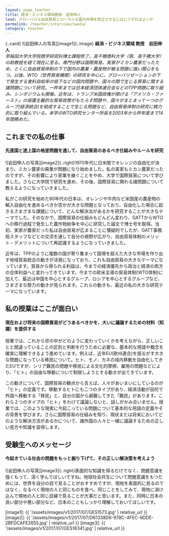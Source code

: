 ```yaml
---
layout: page_teacher
title: 経済・ビジネス領域教授　岩田伸人
lead: グローバルな自由貿易とローカルな国内市場を両立させるにはどうすればよいか
permalink: /teacher/interview/iwata/
category: teacher
---
```


{:.card}
![岩田伸人の写真][image1]{:.image}
**経済・ビジネス領域 教授　岩田伸人**  
*早稲田大学大学院商学研究科博士課程修了。高千穂商科大学（現、高千穂大学）の助教授を経て現在に至る。専門分野は国際貿易。実家がミカン農家だったため、とくに自由貿易体制の下で国内の農業・農産物が被る問題に強い関心をもつ。以後、WTO（世界貿易機関）の研究を中心に、グローバリゼーションの下で発生する食料自給率の低下などの国内問題や、国々の間で生じる貿易に関する諸問題について研究。一昨年までは日本経済団体連合会などのTPP問題に取り組み、シンポジウムも開催。近年は、トランプ米国政権が掲げる「アメリカ・ファースト」の保護主義的な貿易政策がもたらす問題や、国々がまとまって一つのグループ(経済統合)を結成することで生じる問題など、自由貿易体制の研究に精力的に取り組んでいる。本学のWTO研究センター所長を2003年から昨年度まで14年間務めた。*



## これまでの私の仕事

#### 先進国と途上国の格差問題を通して、自由貿易のあるべき仕組みやルールを研究

![岩田伸人の写真][image2]{:.right}1970年代に日米間でオレンジの自由化が決まり、ミカン農家の廃業が問題になり始めました。私の実家もミカン農家だったのですが、その影響により家業を継ぐことをやめ、大学で国際貿易について学びました。さらに大学院で研究を進め、その後、国際貿易に関わる諸問題について教えるようになっていきました。

私がこの研究を始めた80年代の日本は、オレンジや牛肉など米国産の農産物の輸入自由化を進めるべきか否かが大きな問題となっており、自由化した場合に起きるさまざまな課題について、どんな解決法があるかを研究することが大きなテーマでした。そのなかで、国際貿易の仕組みもどんどん変わり、GATTからWTOへの移行過程で発生した農作物紛争を中心に研究した論文で博士号を取得。当初、実家が農家だった私は自由貿易が広まることに懐疑的でしたが、GATT事務局スタッフなどとの交流を通して自分の視野が広がり、自由貿易体制のメリット・デメリットについて再認識するようになっていきました。

近年は、TPPのように複数の国が寄り集まって国境を超えた大きな市場を作り出す地域貿易統合の動きが活発になっており、これも自由貿易の大きなテーマになっています。貿易から得られる利益は、今までの経済優先から政治と経済の両方の合体利益へと変わってきています。今までの欧米主導の貿易体制(WTO体制)に加えて、最近は中国を中心とするグループ、ロシアを中心とするグループなど、さまざまな勢力の動きが見られます。これらの動きも、最近の私の大きな研究テーマになっています。

## 私の授業はここが面白い

#### 現在および将来の国際貿易がどうあるべきかを、大いに議論するための材料（知識）を提供する

授業では、これから世の中がどのように変わっていくかを考えながら、正しいことと間違っていることの区別と判断を行うために必要な、基本的な用語や概念を確実に理解できるよう進めています。例えば、近年EU(欧州連合)を揺るがす大きな問題になっている移民について。ヒト、モノ、カネの域内移動を自由化してきたEUですが、シリア難民の問題や移民による文化的摩擦、雇用の問題などにより、「ヒト」の自由な移動について制限しようとする動きが出てきています。

この動きについて、国際貿易の観点から言えば、人々があいまいにしているのが「ヒト」の定義です。移動するヒトにも二つのタイプがあり、経済活動が目的で外国へ移動する「移民」と、自分の国から避難してきた「難民」があります。これら２つのタイプの「ヒト」をわけて議論しないと、話しがかみ合いません。授業では、このような現実に今起こっている問題について基本的な用語の定義やその背景を学びます。さらに国際貿易の仕組みを知り、現状または将来においてどのような解決方法があるかについて、諸外国の人々と一緒に議論するための正しい見方や知識を習得します。

## 受験生へのメッセージ

#### 今起きている社会の問題をもっと掘り下げて、その正しい解決策を考えよう

![岩田伸人の写真][image3]{:.right}表面的な知識を得るだけでなく、問題意識を強くもって、深く学んでほしいですね。地球社会共生について問題意識をもつためには、世界を自分の目で見ることがおすすめですが、現地を表面的に見るのではなく、なるべく現地の人と同じものを食べ、同じことをしてみて、現地に溶け込んで現地の人と同じ目線で見ることが大事だと思います。また、同時に日本の良い部分や悪い部分など、日本のこともしっかり理解しておいてほしいです。


[image1]: {{ '/assets/images/v1/2017/07/GES1573.jpg' | relative_url }}
[image2]: {{ '/assets/images/v1/2017/07/D61338D6-978C-4FEC-9DDE-2BFDCAFE2655.jpg' | relative_url }}
[image3]: {{ '/assets/images/v1/2017/07/GES16341.jpg' | relative_url }}
